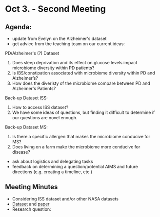 # Oct 3. - Second Meeting

## Agenda: 
- update from Evelyn on the Alzheimer's dataset
- get advice from the teaching team on our current ideas:

PD/Alzheimer's (?) Dataset
1) Does sleep deprivation and its effect on glucose levels impact microbiome diversity within PD patients?
2) Is IBS/constipation associated with microbiome diversity within PD and Alzheimer’s? 
3) How does the diveristy of the microbiome compare between PD and Alzheimer's Patients?

Back-up Dataset ISS:
1) How to access ISS dataset?
2) We have some ideas of questions, but finding it difficult to determine if our questions are novel enough.
   
Back-up Dataset MS:
1) Is there a specific allergen that makes the microbiome conducive for MS?
2) Does living on a farm make the microbiome more conducive for disease?

- ask about logistics and delegating tasks
- feedback on determining a question/potential AIMS and future directions (e.g. creating a timeline, etc.) 

## Meeting Minutes
- Considering ISS dataset and/or other NASA datasets
- [Dataset](https://osdr.nasa.gov/bio/repo/data/studies/OSD-694) and [paper](https://www.ncbi.nlm.nih.gov/pmc/articles/PMC11386075/)
- Research question: 
